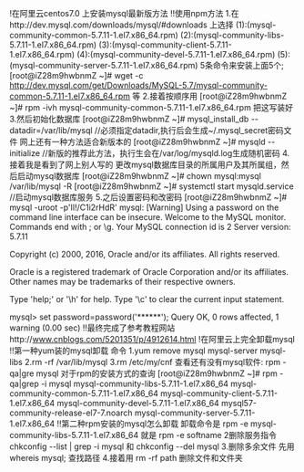 !在阿里云centos7.0 上安装mysql最新版方法
!!使用npm方法
1.在http://dev.mysql.com/downloads/mysql/#downloads 上选择
(1):(mysql-community-common-5.7.11-1.el7.x86_64.rpm)
(2):(mysql-community-libs-5.7.11-1.el7.x86_64.rpm)
(3):(mysql-community-client-5.7.11-1.el7.x86_64.rpm)
(4):(mysql-community-devel-5.7.11-1.el7.x86_64.rpm)
(5):(mysql-community-server-5.7.11-1.el7.x86_64.rpm)
5条命令来安装上面5个;
[root@iZ28m9hwbnmZ ~]# wget -c http://dev.mysql.com/get/Downloads/MySQL-5.7/mysql-community-common-5.7.11-1.el7.x86_64.rpm
等
2.接着按顺序用
[root@iZ28m9hwbnmZ ~]#  rpm -ivh mysql-community-common-5.7.11-1.el7.x86_64.rpm
把这写装好
3.然后初始化数据库
[root@iZ28m9hwbnmZ ~]# mysql_install_db --datadir=/var/lib/mysql   //必须指定datadir,执行后会生成~/.mysql_secret密码文件
网上还有一种方法适合新版本的
[root@iZ28m9hwbnmZ ~]# mysqld --initialize                         //新版的推荐此方法，执行生会在/var/log/mysqld.log生成随机密码
4.接着我是看到了网上别人写的
更改mysql数据库目录的所属用户及其所属组，然后启动mysql数据库
[root@iZ28m9hwbnmZ ~]# chown mysql:mysql /var/lib/mysql -R
[root@iZ28m9hwbnmZ ~]# systemctl start mysqld.service //启动mysql数据库服务 
5.之后设置密码和改密码
[root@iZ28m9hwbnmZ ~]# mysql -uroot -p'Il!/C1i2rHdR'
mysql: [Warning] Using a password on the command line interface can be insecure.
Welcome to the MySQL monitor.  Commands end with ; or \g.
Your MySQL connection id is 2
Server version: 5.7.11

Copyright (c) 2000, 2016, Oracle and/or its affiliates. All rights reserved.

Oracle is a registered trademark of Oracle Corporation and/or its
affiliates. Other names may be trademarks of their respective
owners.

Type 'help;' or '\h' for help. Type '\c' to clear the current input statement.

mysql> set password=password('******');
Query OK, 0 rows affected, 1 warning (0.00 sec)
!!最终完成了参考教程网站http://www.cnblogs.com/5201351/p/4912614.html
!在阿里云上完全卸载mysql
!!第一种yum装的mysql卸载
命令
1.yum remove mysql mysql-server mysql-libs 
2.rm -rf /var/lib/mysql
3.rm /etc/my/cnf
查看还有没有mysql软件:
rpm -qa|gre mysql
对于rpm的安装方式的查询
[root@iZ28m9hwbnmZ ~]# rpm -qa|grep -i mysql
mysql-community-libs-5.7.11-1.el7.x86_64
mysql-community-common-5.7.11-1.el7.x86_64
mysql-community-client-5.7.11-1.el7.x86_64
mysql-community-devel-5.7.11-1.el7.x86_64
mysql57-community-release-el7-7.noarch
mysql-community-server-5.7.11-1.el7.x86_64
!!第二种rpm安装的mysql怎么卸载
卸载命令是
rpm -e mysql-community-libs-5.7.11-1.el7.x86_64
就是 rpm -e softname
2删除服务指令
chkconfig --list | grep -i mysql 和 chkconfig --del mysql
3.删除多余文件
先用whereis mysql;
查找路径
4.接着用 rm -rf path 删除文件和文件夹
